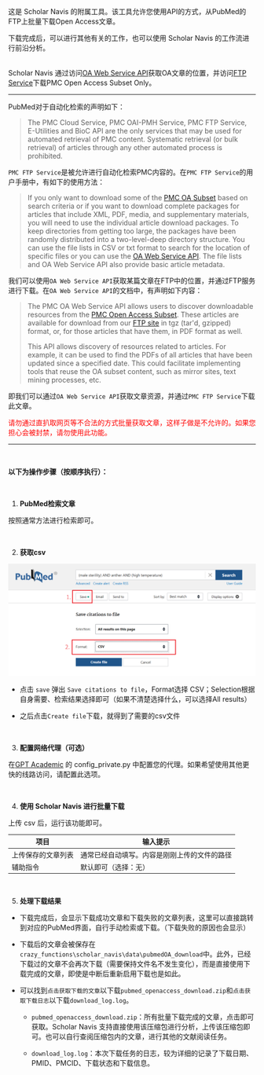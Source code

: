 这是 Scholar Navis 的附属工具。该工具允许您使用API的方式，从PubMed的FTP上批量下载Open Access文章。

下载完成后，可以进行其他有关的工作，也可以使用 Scholar Navis 的工作流进行前沿分析。

<br>Scholar Navis 通过访问<a href="https://www.ncbi.nlm.nih.gov/pmc/tools/oa-service/" target="_blank">OA Web Service API</a>获取OA文章的位置，并访问<a href="https://www.ncbi.nlm.nih.gov/pmc/tools/ftp/" target="_blank">FTP Service</a>下载PMC Open Access Subset Only。

------------

PubMed对于自动化检索的声明如下：

> The PMC Cloud Service, PMC OAI-PMH Service, PMC FTP Service, E-Utilities and BioC API are the only services that may be used for automated retrieval of PMC content. Systematic retrieval (or bulk retrieval) of articles through any other automated process is prohibited.

`PMC FTP Service`是被允许进行自动化检索PMC内容的。在`PMC FTP Service`的用户手册中，有如下的使用方法：

> If you only want to download some of the [PMC OA Subset](https://www.ncbi.nlm.nih.gov/pmc/tools/openftlist/) based on search criteria or if you want to download complete packages for articles that include XML, PDF, media, and supplementary materials, you will need to use the individual article download packages. To keep directories from getting too large, the packages have been randomly distributed into a two-level-deep directory structure. You can use the file lists in CSV or txt format to search for the location of specific files or you can use the [OA Web Service API](https://www.ncbi.nlm.nih.gov/pmc/tools/oa-service/). The file lists and OA Web Service API also provide basic article metadata.

我们可以使用`OA Web Service API`获取某篇文章在FTP中的位置，并通过FTP服务进行下载。在`OA Web Service API`的文档中，有声明如下内容：

> The PMC OA Web Service API allows users to discover downloadable resources from the [PMC Open Access Subset](https://www.ncbi.nlm.nih.gov/pmc/tools/openftlist/). These articles are available for download from our [FTP site](https://www.ncbi.nlm.nih.gov/pmc/tools/ftp/) in tgz (tar'd, gzipped) format, or, for those articles that have them, in PDF format as well.
> 
> This API allows discovery of resources related to articles. For example, it can be used to find the PDFs of all articles that have been updated since a specified date. This could facilitate implementing tools that reuse the OA subset content, such as mirror sites, text mining processes, etc.

即我们可以通过`OA Web Service API`获取文章资源，并通过`PMC FTP Service`下载此文章。

<font color=red>请勿通过直扒取网页等不合法的方式批量获取文章，这样子做是不允许的。如果您担心会被封禁，请勿使用此功能。</font>

---------------------

<br>

**以下为操作步骤（按顺序执行）：**

<br>

1. **PubMed检索文章**

按照通常方法进行检索即可。

<br>

2. **获取csv**

<img title="PUBMED-CSV" src="img/pubmed.png" alt="" style="zoom:50%;">

- 点击 `save` 弹出 `Save citations to file`，Format选择 CSV；Selection根据自身需要、检索结果选择即可（如果不清楚选择什么，可以选择All results）

- 之后点击`Create file`下载，就得到了需要的csv文件

<br>

3. **配置网络代理（可选）**

在<a href="https://github.com/binary-husky/gpt_academic" target="_blank">GPT Academic</a> 的 config_private.py 中配置您的代理。如果希望使用其他更快的线路访问，请配置此选项。

<br>

4. **使用 Scholar Navis 进行批量下载**

上传 csv 后，运行该功能即可。

| 项目        | 输入提示                   |
| --------- | ---------------------- |
| 上传保存的文章列表 | 通常已经自动填写。内容是刚刚上传的文件的路径 |
| 辅助指令      | 默认即可（选择：无）             |

<br>

5. **处理下载结果**
- 下载完成后，会显示下载成功文章和下载失败的文章列表，这里可以直接跳转到对应的PubMed界面，自行手动检索或下载。（下载失败的原因也会显示）

- 下载后的文章会被保存在`crazy_functions\scholar_navis\data\pubmedOA_download`中。此外，已经下载过的文章不会再次下载（需要保持文件名不发生变化），而是直接使用下载完成的文章，即使是中断后重新启用下载也是如此。

- 可以找到`点击获取下载的文章`以下载`pubmed_openaccess_download.zip`和`点击获取下载日志`以下载`download_log.log`。
  
  - `pubmed_openaccess_download.zip`：所有批量下载完成的文章，点击即可获取。Scholar Navis 支持直接使用该压缩包进行分析，上传该压缩包即可。也可以自行查阅压缩包内的文章，进行其他的文献阅读任务。
  
  - `download_log.log`：本次下载任务的日志，较为详细的记录了下载日期、PMID、PMCID、下载状态和下载信息。
